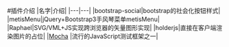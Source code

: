 #插件介绍
|名字|介绍|
|---|---|
|bootstrap-social|bootstrap的社会化按钮样式|
|metisMenu|jQuery+Bootstrap3手风琴菜单metisMenu|
|Raphael|SVG/VML+JS实现跨浏览器的矢量图形实现|
|holderjs|直接在客户端渲染图片的占位|
|[Mocha](http://www.ruanyifeng.com/blog/2015/12/a-mocha-tutorial-of-examples.html) |流行的JavaScript测试框架之一|